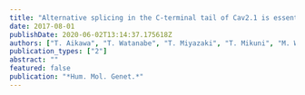 ```yaml
---
title: "Alternative splicing in the C-terminal tail of Cav2.1 is essential for preventing a neurological disease in mice"
date: 2017-08-01
publishDate: 2020-06-02T13:14:37.175618Z
authors: ["T. Aikawa", "T. Watanabe", "T. Miyazaki", "T. Mikuni", "M. Wakamori", "M. Sakurai", "H. Aizawa", "N. Ishizu", "M. Watanabe", "M. Kano", "H. Mizusawa", "K. Watase"]
publication_types: ["2"]
abstract: ""
featured: false
publication: "*Hum. Mol. Genet.*"
---
```


